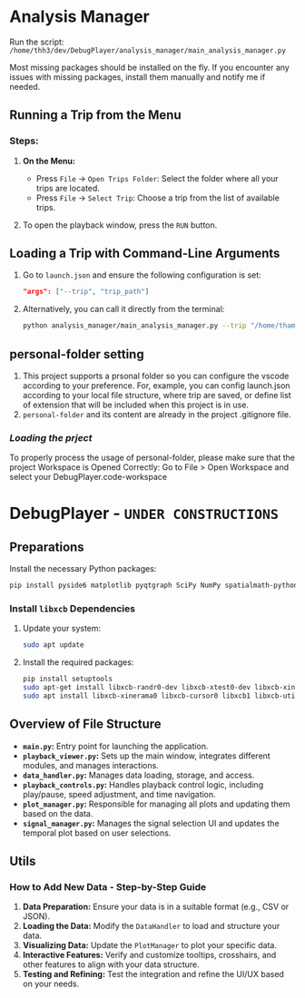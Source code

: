 # Analysis Manager

Run the script: `/home/thh3/dev/DebugPlayer/analysis_manager/main_analysis_manager.py`

Most missing packages should be installed on the fly. If you encounter any issues with missing packages, install them manually and notify me if needed.

## Running a Trip from the Menu

### Steps:

1. **On the Menu:**
   - Press `File` -> `Open Trips Folder`: Select the folder where all your trips are located.
   - Press `File` -> `Select Trip`: Choose a trip from the list of available trips.

2. To open the playback window, press the `RUN` button.

## Loading a Trip with Command-Line Arguments

1. Go to `launch.json` and ensure the following configuration is set:
    ```json
    "args": ["--trip", "trip_path"]
    ```
2. Alternatively, you can call it directly from the terminal:
    ```bash
    python analysis_manager/main_analysis_manager.py --trip "/home/thamam/data/trips/2024-09-19T13_14_48/"
    ```

## **personal-folder setting**
1. This project supports a prsonal folder so you can configure the vscode according to your preference. For, example, you can config launch.json according to your local file structure, where trip are saved, or define list of extension that will be included when this project is in use. 
2. `personal-folder` and its content are already in the project .gitignore file.
### ***Loading the prject***
To properly process the usage of personal-folder, please make sure that the project Workspace is Opened Correctly:
Go to File > Open Workspace and select your DebugPlayer.code-workspace



# DebugPlayer - `UNDER CONSTRUCTIONS`

## Preparations

Install the necessary Python packages:
```bash
pip install pyside6 matplotlib pyqtgraph SciPy NumPy spatialmath-python polars pandas
```

### Install `libxcb` Dependencies

1. Update your system:
    ```bash
    sudo apt update
    ```
2. Install the required packages:
    ```bash
    pip install setuptools
    sudo apt-get install libxcb-randr0-dev libxcb-xtest0-dev libxcb-xinerama0-dev libxcb-shape0-dev libxcb-xkb-dev
    sudo apt install libxcb-xinerama0 libxcb-cursor0 libxcb1 libxcb-util1 libxkbcommon-x11-0
    ```

## Overview of File Structure

- **`main.py`:** Entry point for launching the application.
- **`playback_viewer.py`:** Sets up the main window, integrates different modules, and manages interactions.
- **`data_handler.py`:** Manages data loading, storage, and access.
- **`playback_controls.py`:** Handles playback control logic, including play/pause, speed adjustment, and time navigation.
- **`plot_manager.py`:** Responsible for managing all plots and updating them based on the data.
- **`signal_manager.py`:** Manages the signal selection UI and updates the temporal plot based on user selections.

## Utils

### How to Add New Data - Step-by-Step Guide

1. **Data Preparation:** Ensure your data is in a suitable format (e.g., CSV or JSON).
2. **Loading the Data:** Modify the `DataHandler` to load and structure your data.
3. **Visualizing Data:** Update the `PlotManager` to plot your specific data.
4. **Interactive Features:** Verify and customize tooltips, crosshairs, and other features to align with your data structure.
5. **Testing and Refining:** Test the integration and refine the UI/UX based on your needs.